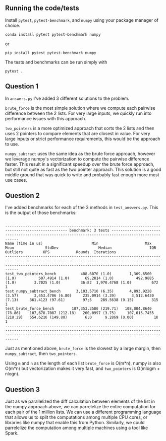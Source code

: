 ## Running the code/tests
Install `pytest`, `pytest-benchmark`, and `numpy` using your package manager of choice.

```
conda install pytest pytest-benchmark numpy
```
or
```
pip install pytest pytest-benchmark numpy
```

The tests and benchmarks can be run simply with
```
pytest .
```

## Question 1
In `answers.py` I've added 3 different solutions to the problem.

`brute_force` is the most simple solution where we compute each pairwise difference between the 2 lists. For very large inputs, we quickly run into performance issues with this approach.

`two_pointers` is a more optimized approach that sorts the 2 lists and then uses 2 pointers to compare elements that are closest in value. For very large inputs or strict performance requirements, this would be the approach to use.

`numpy_subtract` uses the same idea as the brute force approach, however we leverage numpy's vectorization to compute the pairwise difference faster. This result in a significant speedup over the brute force approach, but still not quite as fast as the two pointer approach. This solution is a good middle ground that was quick to write and probably fast enough more most use cases.

## Question 2

I've added benchmarks for each of the 3 methods in `test_answers.py`. This is the output of those benchmarks:

```

-------------------------------------------------------------------------------------------------- benchmark: 3 tests --------------------------------------------------------------------------------------------------
Name (time in us)                      Min                     Max                    Mean              StdDev                  Median                 IQR            Outliers         OPS            Rounds  Iterations
------------------------------------------------------------------------------------------------------------------------------------------------------------------------------------------------------------------------
test_two_pointers_bench           488.6070 (1.0)        1,369.6500 (1.0)          507.4914 (1.0)       69.2814 (1.0)          492.9885 (1.0)        3.7025 (1.0)         36;82  1,970.4768 (1.0)         672           1
test_numpy_subtract_bench       3,103.5710 (6.35)       4,893.9220 (3.57)       3,453.4706 (6.80)     235.0914 (3.39)       3,512.6430 (7.13)     361.4123 (97.61)        97;5    289.5638 (0.15)        315           1
test_brute_force_bench        107,353.3580 (219.71)   108,004.8640 (78.86)    107,678.7087 (212.18)   260.0997 (3.75)     107,615.7455 (218.29)   554.6210 (149.80)        6;0      9.2869 (0.00)         10           1
------------------------------------------------------------------------------------------------------------------------------------------------------------------------------------------------------------------------
```

Just as mentioned above, `brute_force` is the slowest by a large margin, then `numpy_subtract`, then `two_pointers`.

Using `m` and `n` as the length of each list `brute_force` is O(m\*n), numpy is also O(m\*n) but vectorization makes it very fast, and `two_pointers` is O(mlogm + nlogn).

## Question 3
Just as we parallelized the diff calculation between elements of the list in the numpy approach above, we can parrelelize the entire computation for each pair of the 1 million lists. We can use a different programming language that allows us to split the computations among multiple CPU cores, or libraries like numpy that enable this from Python. Similarly, we could parrelelize the computation among multiple machines using a tool like Spark.
